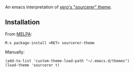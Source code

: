 An emacs interpretation of [xero's "sourcerer" theme](http://sourcerer.xero.nu/).

## Installation ##

From [MELPA](http://melpa.org):

    M-x package-install <RET> sourcerer-theme

Manually:

    (add-to-list 'custom-theme-load-path "~/.emacs.d/themes")
    (load-theme 'sourcerer t)
